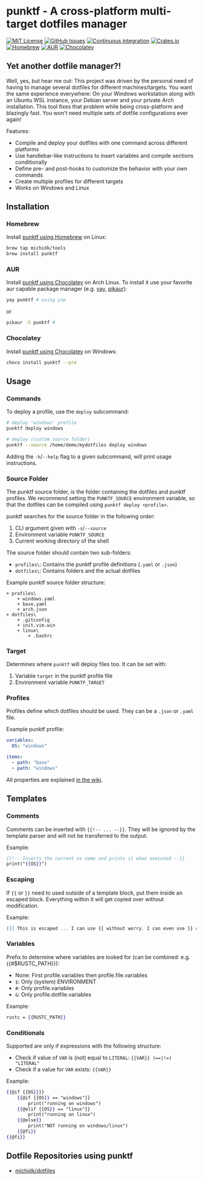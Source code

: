 # punktf - A cross-platform multi-target dotfiles manager
[![MIT License](https://img.shields.io/crates/l/punktf)](https://choosealicense.com/licenses/mit/) [![GitHub Issues](https://img.shields.io/github/issues/Shemnei/punktf)](https://github.com/Shemnei/punktf/issues?q=is%3Aissue+is%3Aopen+sort%3Aupdated-desc) [![Continuous integration](https://github.com/Shemnei/punktf/workflows/Continuous%20Integration/badge.svg)](https://github.com/Shemnei/punktf/actions) [![Crates.io](https://img.shields.io/crates/v/punktf)](https://crates.io/crates/punktf) [![Homebrew](https://img.shields.io/badge/dynamic/json.svg?url=https://raw.githubusercontent.com/michidk/homebrew-tools/main/Info/punktf.json&query=$.versions.stable&label=homebrew)](https://github.com/michidk/homebrew-tools/blob/main/Formula/punktf.rb) [![AUR](https://img.shields.io/aur/version/punktf)](https://aur.archlinux.org/packages/punktf) [![Chocolatey](https://img.shields.io/chocolatey/v/punktf?include_prereleases)](https://community.chocolatey.org/packages/punktf)

## Yet another dotfile manager?!

Well, yes, but hear me out: This project was driven by the personal need of having to manage several dotfiles for different machines/targets. You want the same experience everywhere: On your Windows workstation along with an Ubuntu WSL instance, your Debian server and your private Arch installation. This tool fixes that problem while being cross-platform and blazingly fast. You won't need multiple sets of dotfile configurations ever again!

Features:

- Compile and deploy your dotfiles with one command across different platforms
- Use handlebar-like instructions to insert variables and compile sections conditionally
- Define pre- and post-hooks to customize the behavior with your own commands
- Create multiple profiles for different targets
- Works on Windows and Linux

## Installation

### Homebrew

Install [punktf using Homebrew](https://github.com/michidk/homebrew-tools/blob/main/Formula/punktf.rb) on Linux:

```sh
brew tap michidk/tools
brew install punktf
```

### AUR

Install [punktf using Chocolatey](https://aur.archlinux.org/packages/punktf) on Arch Linux.
To install it use your favorite aur capable package manager (e.g. [yay](https://github.com/Jguer/yay), [pikaur](https://github.com/actionless/pikaur)):

```sh
yay punktf # using yay
```

or

```sh
pikaur -S punktf #
```

### Chocolatey

Install [punktf using Chocolatey](https://community.chocolatey.org/packages/punktf) on Windows:

```sh
choco install punktf --pre
```

## Usage

### Commands

To deploy a profile, use the `deploy` subcommand:

```sh
# deploy 'windows' profile
punktf deploy windows

# deploy (custom source folder)
punktf --source /home/demo/mydotfiles deploy windows
```

Adding the `-h`/`--help` flag to a given subcommand, will print usage instructions.

### Source Folder

The punktf source folder, is the folder containing the dotfiles and punktf profiles. We recommend setting the `PUNKTF_SOURCE` environment variable, so that the dotfiles can be compiled using `punktf deploy <profile>`.

punktf searches for the source folder in the following order:

1. CLI argument given with `-s`/`--source`
2. Environment variable `PUNKTF_SOURCE`
3. Current working directory of the shell

The source folder should contain two sub-folders:

* `profiles\`: Contains the punktf profile definitions (`.yaml` or `.json`)
* `dotfiles\`: Contains folders and the actual dotfiles

Example punktf source folder structure:

```ls
+ profiles\
	+ windows.yaml
	+ base.yaml
	+ arch.json
+ dotfiles\
	+ .gitconfig
	+ init.vim.win
	+ linux\
		+ .bashrc
```

### Target

Determines where `punktf` will deploy files too.
It can be set with:

1. Variable `target` in the punktf profile file
2. Environment variable `PUNKTF_TARGET`

### Profiles

Profiles define which dotfiles should be used. They can be a `.json` or `.yaml` file.

Example punktf profile:

```yaml
variables:
  OS: "windows"

items:
  - path: "base"
  - path: "windows"
```

All properties are explained [in the wiki](https://github.com/Shemnei/punktf/wiki/Profiles).

## Templates

### Comments

Comments can be inserted with `{{!-- ... --}}`. They will be ignored by the template
parser and will not be transferred to the output.

Example:

```handlebars
{{!-- Inserts the current os name and prints it when executed --}}
print("{{OS}}")
```

### Escaping

If `{{` or `}}` need to used outside of a template block, put them inside an
escaped block. Everything within it will get copied over without modification.

Example:

```handlebars
{{{ This is escaped ... I can use {{ without worry. I can even use }} and is still fine }}}
```

### Variables

Prefix to determine where variables are looked for (can be combined: e.g. {{#$RUSTC_PATH}}):

- None: First profile.variables then profile.file.variables
- `$`: Only (system) ENVIRONMENT
- `#`: Only profile.variables
- `&`: Only profile.dotfile.variables

Example:

```handlebars
rustc = {{RUSTC_PATH}}
```

### Conditionals

Supported are only if expressions with the following structure:

- Check if value of `VAR` is (not) equal to `LITERAL`: `{{VAR}} (==|!=) "LITERAL"`
- Check if a value for `VAR` exists: `{{VAR}}`

Example:

```handlebars
{{@if {{OS}}}}
	{{@if {{OS}} == "windows"}}
		print("running on windows")
	{{@elif {{OS}} == "linux"}}
		print("running on linux")
	{{@else}}
		print("NOT running on windows/linux")
	{{@fi}}
{{@fi}}
```

## Dotfile Repositories using punktf

- [michidk/dotfiles](https://gitlab.com/michidk/dotfiles)
